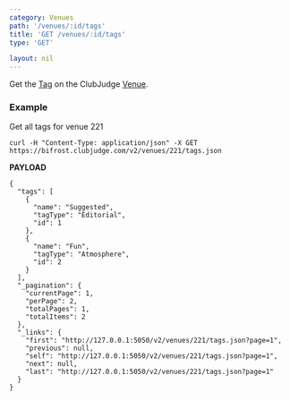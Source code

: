 ```yaml
---
category: Venues
path: '/venues/:id/tags'
title: 'GET /venues/:id/tags'
type: 'GET'

layout: nil
---
```


Get the [Tag](#/tag-model) on the ClubJudge [Venue](#/venue-model).

### Example

Get all tags for venue 221

```
curl -H "Content-Type: application/json" -X GET https://bifrost.clubjudge.com/v2/venues/221/tags.json
```

**PAYLOAD**

```
{
  "tags": [
    {
      "name": "Suggested",
      "tagType": "Editorial",
      "id": 1
    },
    {
      "name": "Fun",
      "tagType": "Atmosphere",
      "id": 2
    }
  ],
  "_pagination": {
    "currentPage": 1,
    "perPage": 2,
    "totalPages": 1,
    "totalItems": 2
  },
  "_links": {
    "first": "http://127.0.0.1:5050/v2/venues/221/tags.json?page=1",
    "previous": null,
    "self": "http://127.0.0.1:5050/v2/venues/221/tags.json?page=1",
    "next": null,
    "last": "http://127.0.0.1:5050/v2/venues/221/tags.json?page=1"
  }
}
```
